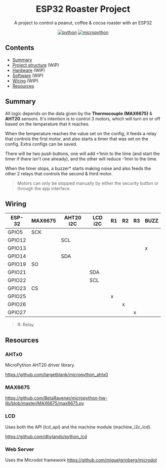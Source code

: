 <h1 align="center">ESP32 Roaster Project</h1>
<p align="center">
  A project to control a peanut, coffee & cocoa roaster with an ESP32
</p>

<div align="center">

<!-- [![Build](https://img.shields.io/github/actions/workflow/status/gabrielmarcano/esp32-roaster/build.yml?logo=github)](https://github.com/gabrielmarcano/esp32-roaster/blob/master/.github/workflows/build.yml) -->
<!-- [![OTA Update](https://img.shields.io/github/actions/workflow/status/gabrielmarcano/esp32-roaster/ota-update.yml?logo=github&label=OTA)](https://github.com/gabrielmarcano/esp32-roaster/blob/master/.github/workflows/ota-update.yml) -->
<!-- [![GitHub release](https://img.shields.io/github/v/release/gabrielmarcano/esp32-roaster?filter=*alpha&logo=github)](https://github.com/gabrielmarcano/esp32-roaster/releases) -->

[![python](https://img.shields.io/badge/Python-3.13-3776AB.svg?style=flat&logo=python&logoColor=white)](https://www.python.org)
[![micropython](https://img.shields.io/badge/built%20for-MicroPython-3776AB?logo=micropython)](https://micropython.org/)

</div>

## Contents

- [Summary](#summary)
- [Project structure](#project-structure) (WIP)
- [Hardware](#hardware) (WIP)
- [Software](#software) (WIP)
- [Wiring](#wiring) (WIP)
- [Resources](#resources)

## Summary

All logic depends on the data given by the **Thermocouple (MAX6675)** & **AHT20** sensors. It's intention is to control 3 motors, which will turn on or off based on the temperature that it reaches.

When the temperature reaches the value set on the config, it feeds a relay that controls the first motor,
and also starts a timer that was set on the config. Extra configs can be saved.

There will be two push buttons, one will add +1min to the time (and start the timer if there isn't one already), and the other will reduce -1min to the time.

When the timer stops, a buzzer\* starts making noise and also feeds the other 2 relays that controls the second & third motor.

> Motors can only be stopped manually by either the security button or through the app interface.

## Wiring

| ESP-32 | MAX6675 | AHT20 i2C | LCD i2C | R1  | R2  | R3  | BUZZ |
| ------ | ------- | --------- | ------- | --- | --- | --- | ---- |
| GPIO5  | SCK     |           |         |     |     |     |      |
| GPIO12 |         | SCL       |         |     |     |     |      |
| GPIO13 |         |           |         |     |     |     | x    |
| GPIO14 |         | SDA       |         |     |     |     |      |
| GPIO19 | SO      |           |         |     |     |     |      |
| GPIO21 |         |           | SDA     |     |     |     |      |
| GPIO22 |         |           | SCL     |     |     |     |      |
| GPIO23 | CS      |           |         |     |     |     |      |
| GPIO25 |         |           |         | x   |     |     |      |
| GPIO26 |         |           |         |     | x   |     |      |
| GPIO27 |         |           |         |     |     | x   |      |

> R: Relay

## Resources

### AHTx0

MicroPython AHT20 driver library.

https://github.com/targetblank/micropython_ahtx0

### MAX6675

https://github.com/BetaRavener/micropython-hw-lib/blob/master/MAX6675/max6675.py

### LCD

Uses both the API (lcd_api) and the machine module (machine_i2c_lcd).

https://github.com/dhylands/python_lcd

### Web Server

Uses the Microdot framework https://github.com/miguelgrinberg/microdot
